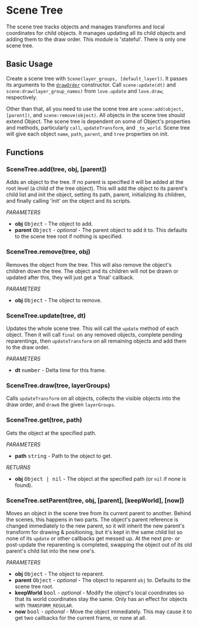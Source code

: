 Scene Tree
==========

The scene tree tracks objects and manages transforms and local coordinates for child objects. It manages updating all its child objects and adding them to the draw order. This module is 'stateful'. There is only one scene tree.

Basic Usage
-----------

Create a scene tree with `Scene(layer_groups, [default_layer])`. It passes its arguments to the [`drawOrder`](draw-order.md) constructor.  Call `scene:update(dt)` and `scene:draw(layer_group_names)` from `love.update` and `love.draw`, respectively.

Other than that, all you need to use the scene tree are `scene:add(object, [parent])`, and `scene:remove(object)`. All objects in the scene tree should extend Object. The scene tree is dependent on some of Object's properties and methods, particularly `call`, `updateTransform`, and `_to_world`. Scene tree will give each object `name`, `path`, `parent`, and `tree` properties on init.

Functions
---------

### SceneTree.add(tree, obj, [parent])
Adds an object to the tree. If no parent is specified it will be added at the root level (a child of the tree object). This will add the object to its parent's child list and init the object, setting its path, parent, initializing its children, and finally calling 'init' on the object and its scripts.

_PARAMETERS_
* __obj__ <kbd>Object</kbd> - The object to add.
* __parent__ <kbd>Object</kbd> - _optional_ - The parent object to add it to. This defaults to the scene tree root if nothing is specified.

### SceneTree.remove(tree, obj)
Removes the object from the tree. This will also remove the object's children down the tree. The object and its children will not be drawn or updated after this, they will just get a 'final' callback.

_PARAMETERS_
* __obj__ <kbd>Object</kbd> - The object to remove.

### SceneTree.update(tree, dt)
Updates the whole scene tree. This will call the `update` method of each object. Then it will call `final` on any removed objects, complete pending reparentings, then `updateTransform` on all remaining objects and add them to the draw order.

_PARAMETERS_
* __dt__ <kbd>number</kbd> - Delta time for this frame.

### SceneTree.draw(tree, layerGroups)
Calls `updateTransform` on all objects, collects the visible objects into the draw order, and `draw`s the given `layerGroups`.

### SceneTree.get(tree, path)
Gets the object at the specified path.

_PARAMETERS_
* __path__ <kbd>string</kbd> - Path to the object to get.

_RETURNS_
* __obj__ <kbd>Object | nil</kbd> - The object at the specified path (or `nil` if none is found).

### SceneTree.setParent(tree, obj, [parent], [keepWorld], [now])
Moves an object in the scene tree from its current parent to another. Behind the scenes, this happens in two parts. The object's parent reference is changed immediately to the new parent, so it will inherit the new parent's transform for drawing & positioning, but it's kept in the same child list so none of its `update` or other callbacks get messed up. At the next pre- or post-update the reparenting is completed, swapping the object out of its old parent's child list into the new one's.

_PARAMETERS_
* __obj__ <kbd>Object</kbd> - The object to reparent.
* __parent__ <kbd>Object</kbd> - _optional_ - The object to reparent `obj` to. Defaults to the scene tree root.
* __keepWorld__ <kbd>bool</kbd> - _optional_ - Modify the object's local coordinates so that its world coordinates stay the same. Only has an effect for objects with `TRANSFORM_REGULAR`.
* __now__ <kbd>bool</kbd> - _optional_ - Move the object immediately. This may cause it to get two callbacks for the current frame, or none at all.
